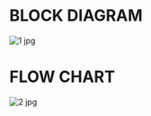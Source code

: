 # BLOCK DIAGRAM 
![1 jpg](https://user-images.githubusercontent.com/101010265/164615299-fb874d2d-951a-43ad-8f28-61cad615063f.jpg)
# FLOW CHART
![2 jpg](https://user-images.githubusercontent.com/101010265/164615403-b6f5e055-cc89-4be8-ae18-9144547dc2a8.jpg)



